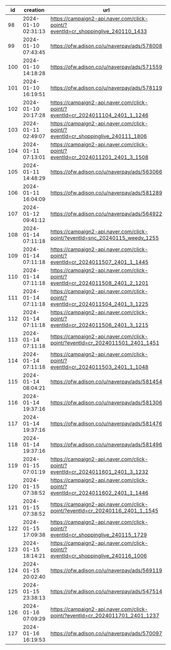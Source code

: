 | id  | creation            | url                                                                              | visit |
| --- | ------------------- | -------------------------------------------------------------------------------- | ----- |
| 98  | 2024-01-10 02:31:13 | https://campaign2-api.naver.com/click-point/?eventId=cr_shoppinglive_240110_1433 |       |
| 99  | 2024-01-10 07:43:45 | https://ofw.adison.co/u/naverpay/ads/578008                                      |       |
| 100 | 2024-01-10 14:18:28 | https://ofw.adison.co/u/naverpay/ads/571559                                      |       |
| 101 | 2024-01-10 16:19:51 | https://ofw.adison.co/u/naverpay/ads/578119                                      |       |
| 102 | 2024-01-10 20:17:28 | https://campaign2-api.naver.com/click-point/?eventId=cr_2024011104_2401_1_1246   |       |
| 103 | 2024-01-11 02:49:07 | https://campaign2-api.naver.com/click-point/?eventId=cr_shoppinglive_240111_1806 |       |
| 104 | 2024-01-11 07:13:01 | https://campaign2-api.naver.com/click-point/?eventId=cr_2024011201_2401_3_1508   |       |
| 105 | 2024-01-11 14:48:29 | https://ofw.adison.co/u/naverpay/ads/563066                                      |       |
| 106 | 2024-01-11 16:04:09 | https://ofw.adison.co/u/naverpay/ads/581289                                      |       |
| 107 | 2024-01-12 09:41:12 | https://ofw.adison.co/u/naverpay/ads/564922                                      |       |
| 108 | 2024-01-14 07:11:18 | https://campaign2-api.naver.com/click-point/?eventId=snc_20240115_weedv_1255     |       |
| 109 | 2024-01-14 07:11:18 | https://campaign2-api.naver.com/click-point/?eventId=cr_2024011507_2401_1_1445   |       |
| 110 | 2024-01-14 07:11:18 | https://campaign2-api.naver.com/click-point/?eventId=cr_2024011508_2401_2_1201   |       |
| 111 | 2024-01-14 07:11:18 | https://campaign2-api.naver.com/click-point/?eventId=cr_2024011504_2401_3_1225   |       |
| 112 | 2024-01-14 07:11:18 | https://campaign2-api.naver.com/click-point/?eventId=cr_2024011506_2401_3_1215   |       |
| 113 | 2024-01-14 07:11:18 | https://campaign2-api.naver.com/click-point/?eventId=cr_2024011501_2401_1451     |       |
| 114 | 2024-01-14 07:11:18 | https://campaign2-api.naver.com/click-point/?eventId=cr_2024011503_2401_1_1048   |       |
| 115 | 2024-01-14 08:04:21 | https://ofw.adison.co/u/naverpay/ads/581454                                      |       |
| 116 | 2024-01-14 19:37:16 | https://ofw.adison.co/u/naverpay/ads/581306                                      |       |
| 117 | 2024-01-14 19:37:16 | https://ofw.adison.co/u/naverpay/ads/581476                                      |       |
| 118 | 2024-01-14 19:37:16 | https://ofw.adison.co/u/naverpay/ads/581496                                      |       |
| 119 | 2024-01-15 07:01:19 | https://campaign2-api.naver.com/click-point/?eventId=cr_2024011601_2401_3_1232   |       |
| 120 | 2024-01-15 07:38:52 | https://campaign2-api.naver.com/click-point/?eventId=cr_2024011602_2401_1_1446   |       |
| 121 | 2024-01-15 07:38:52 | https://campaign2-api.naver.com/click-point/?eventId=cr_20240116_2401_1_1545     |       |
| 122 | 2024-01-15 17:09:38 | https://campaign2-api.naver.com/click-point/?eventId=cr_shoppinglive_240115_1729 |       |
| 123 | 2024-01-15 18:14:21 | https://campaign2-api.naver.com/click-point/?eventId=cr_shoppinglive_240116_1006 |       |
| 124 | 2024-01-15 20:02:40 | https://ofw.adison.co/u/naverpay/ads/569119                                      |       |
| 125 | 2024-01-15 23:38:13 | https://ofw.adison.co/u/naverpay/ads/547514                                      |       |
| 126 | 2024-01-16 07:09:29 | https://campaign2-api.naver.com/click-point/?eventId=cr_2024011701_2401_1237     |       |
| 127 | 2024-01-16 16:19:53 | https://ofw.adison.co/u/naverpay/ads/570097                                      |       |

